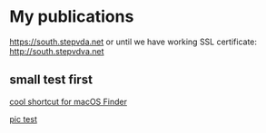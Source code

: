 # My publications #

<https://south.stepvda.net>
or until we have working SSL certificate:
<http://south.stepvdva.net>

## small test first ##

[cool shortcut for macOS Finder](finder_minimalistic_view_shortcut.md)

[pic test](picture_tst.md)

